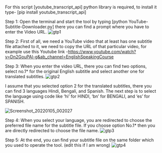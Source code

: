 For this script [youtube_transcript_api] python library is required, to install it type-
[pip install youtube_transcript_api]


Step 1:
Open the terminal and start the tool by typing [python YouTube-Subtitle-Downloader.py] there you can find a prompt where you have to enter the Video URL.
![gtp1](https://user-images.githubusercontent.com/96106415/147880642-0154afb2-667f-49c7-9f3f-8e338e64d167.png)

Step 2:
First of all, we need a YouTube video that at least has one subtitle file attached to it, we need to copy the URL of that particular video, for example use this Youtube link -https://www.youtube.com/watch?v=Dn2GouPAl-g&ab_channel=EnglishSpeakingCourse 

Step 3:
When you enter the video URL, there you can find two options, select no.1* for the original English subtitle and select another one for translated subtitles.
![gtp2](https://user-images.githubusercontent.com/96106415/147880698-053905aa-e87c-45ad-8ab7-e2e6cb9220fa.png)

I assume that you selected option 2 for the translated subtitles, there you can find 3 languages Hindi, Bengali, and Spanish. The next step is to select the language using code like ‘hi’ for HINDI, ‘bn’ for BENGALI, and ‘es’ for SPANISH.

![Screenshot_20220105_002027](https://user-images.githubusercontent.com/43259826/148109151-96d9b0b2-2e32-4e32-a236-6aede4a41a38.png)


Step 4:
When you select your language, you are redirected to choose the preferred file name for the subtitle file.
If you choose option No.1* then you are directly redirected to choose the file name.
![gtp3](https://user-images.githubusercontent.com/96106415/147880717-ee928e0f-4258-4531-b828-05dcf9b8df6c.png)

Step 5:
At the end, you can find your subtitle file on the same folder which you used to operate the tool. (edit this if I am wrong)
![gtp4](https://user-images.githubusercontent.com/96106415/147880722-65ce5196-8427-4202-ae6a-57cd277da8c5.png)


